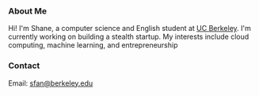 ### About Me
Hi! I'm Shane, a computer science and English student at [UC Berkeley](https://berkeley.edu). I'm currently working on building a stealth startup. My interests include cloud computing, machine learning, and entrepreneurship

### Contact
Email: sfan@berkeley.edu



